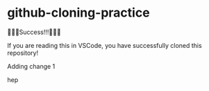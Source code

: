 # github-cloning-practice

🎉🎉🎉Success!!!🎉🎉🎉

If you are reading this in VSCode, you have successfully cloned this repository!

Adding change 1

hep